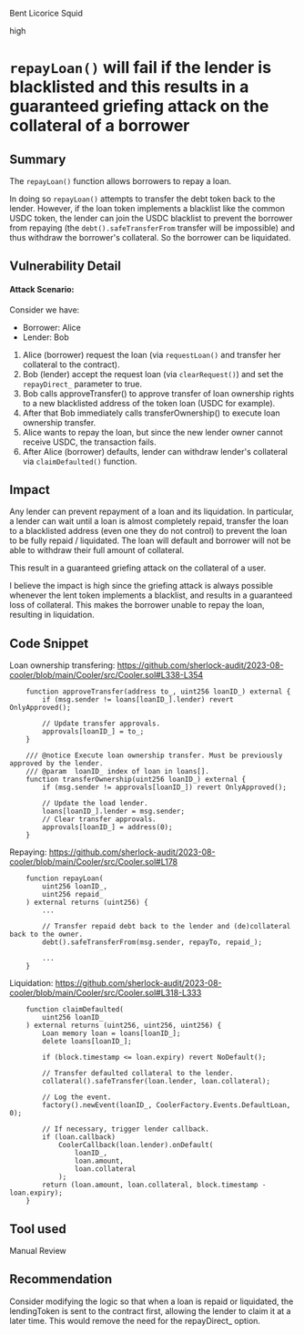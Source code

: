 Bent Licorice Squid

high

# `repayLoan()` will fail if the lender is blacklisted and this results in a guaranteed griefing attack on the collateral of a borrower
## Summary
The `repayLoan()` function allows borrowers to repay a loan.

In doing so `repayLoan()` attempts to transfer the debt token back to the lender. However, if the loan token implements a blacklist like the common USDC token, the lender can join the USDC blacklist to prevent the borrower from repaying (the `debt().safeTransferFrom` transfer will be impossible) and thus withdraw the borrower's collateral. 
So the borrower can be liquidated.

## Vulnerability Detail
#### Attack Scenario:
Consider we have:
- Borrower: Alice
- Lender: Bob

1. Alice (borrower) request the loan (via `requestLoan()` and transfer her collateral to the contract).
2. Bob (lender) accept the request loan (via `clearRequest()`) and set the `repayDirect_` parameter to true.
3. Bob calls approveTransfer() to approve transfer of loan ownership rights to a new blacklisted address of the token loan (USDC for example).
4. After that Bob immediately calls transferOwnership() to execute loan ownership transfer.
5. Alice wants to repay the loan, but since the new lender owner cannot receive USDC, the transaction fails.
6. After Alice (borrower) defaults, lender can withdraw lender's collateral via `claimDefaulted()` function.

## Impact
Any lender can prevent repayment of a loan and its liquidation. In particular, a lender can wait until a loan is almost completely repaid, transfer the loan to a blacklisted address (even one they do not control) to prevent the loan to be fully repaid / liquidated. The loan will default and borrower will not be able to withdraw their full amount of collateral.

This result in a guaranteed griefing attack on the collateral of a user.

I believe the impact is high since the griefing attack is always possible whenever the lent token implements a blacklist, and results in a guaranteed loss of collateral. This makes the borrower unable to repay the loan, resulting in liquidation.

## Code Snippet

Loan ownership transfering: https://github.com/sherlock-audit/2023-08-cooler/blob/main/Cooler/src/Cooler.sol#L338-L354
```solidity
    function approveTransfer(address to_, uint256 loanID_) external {
        if (msg.sender != loans[loanID_].lender) revert OnlyApproved();

        // Update transfer approvals.
        approvals[loanID_] = to_;
    }

    /// @notice Execute loan ownership transfer. Must be previously approved by the lender.
    /// @param  loanID_ index of loan in loans[].
    function transferOwnership(uint256 loanID_) external {
        if (msg.sender != approvals[loanID_]) revert OnlyApproved();

        // Update the load lender.
        loans[loanID_].lender = msg.sender;
        // Clear transfer approvals.
        approvals[loanID_] = address(0);
    }
```

Repaying: https://github.com/sherlock-audit/2023-08-cooler/blob/main/Cooler/src/Cooler.sol#L178
```solidity
    function repayLoan(
        uint256 loanID_,
        uint256 repaid_
    ) external returns (uint256) {
        ...

        // Transfer repaid debt back to the lender and (de)collateral back to the owner.
        debt().safeTransferFrom(msg.sender, repayTo, repaid_);
        
        ...
    }
```

Liquidation: https://github.com/sherlock-audit/2023-08-cooler/blob/main/Cooler/src/Cooler.sol#L318-L333
```solidity
    function claimDefaulted(
        uint256 loanID_
    ) external returns (uint256, uint256, uint256) {
        Loan memory loan = loans[loanID_];
        delete loans[loanID_];

        if (block.timestamp <= loan.expiry) revert NoDefault();

        // Transfer defaulted collateral to the lender.
        collateral().safeTransfer(loan.lender, loan.collateral);

        // Log the event.
        factory().newEvent(loanID_, CoolerFactory.Events.DefaultLoan, 0);

        // If necessary, trigger lender callback.
        if (loan.callback)
            CoolerCallback(loan.lender).onDefault(
                loanID_,
                loan.amount,
                loan.collateral
            );
        return (loan.amount, loan.collateral, block.timestamp - loan.expiry);
    }
```

## Tool used
Manual Review

## Recommendation
Consider modifying the logic so that when a loan is repaid or liquidated, the lendingToken is sent to the contract first, allowing the lender to claim it at a later time. This would remove the need for the repayDirect_ option.